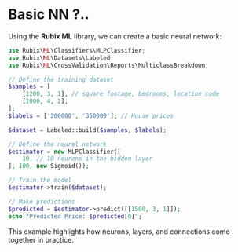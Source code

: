# Basic NN ?..

Using the **Rubix ML** library, we can create a basic neural network:

```php
use Rubix\ML\Classifiers\MLPClassifier;
use Rubix\ML\Datasets\Labeled;
use Rubix\ML\CrossValidation\Reports\MulticlassBreakdown;

// Define the training dataset
$samples = [
    [1200, 3, 1], // square footage, bedrooms, location code
    [2000, 4, 2],
];
$labels = ['200000', '350000']; // House prices

$dataset = Labeled::build($samples, $labels);

// Define the neural network
$estimator = new MLPClassifier([
    10, // 10 neurons in the hidden layer
], 100, new Sigmoid());

// Train the model
$estimator->train($dataset);

// Make predictions
$predicted = $estimator->predict([[1500, 3, 1]]);
echo "Predicted Price: $predicted[0]";
```

This example highlights how neurons, layers, and connections come together in practice.
